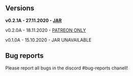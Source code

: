 ## Versions

**v0.2.1A - 27.11.2020 - [JAR]()**

v0.2.0A - 18.11.2020 - [PATREON ONLY](https://www.patreon.com/draco9990)

v0.1.0A - 15.10.2020 - JAR UNAVAILABLE

## Bug reports

Please report all bugs in the discord #bug-reports chanell!

